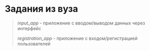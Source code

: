 # Задания из вуза

> *input_app* - приложение с вводом/выводом данных через интерфейс
> 
> *registration_app* - приложение с входом/регистрацией пользователей
